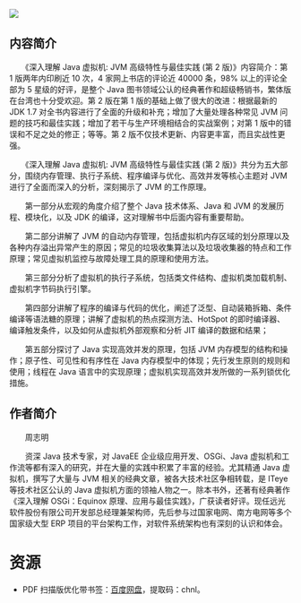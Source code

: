 ![](http://img3m1.ddimg.cn/77/14/23259731-1_u_1.jpg)

## 内容简介

　　《深入理解 Java 虚拟机: JVM 高级特性与最佳实践 (第 2 版)》内容简介：第 1 版两年内印刷近 10 次，4 家网上书店的评论近 40000 条，98% 以上的评论全部为 5 星级的好评，是整个 Java 图书领域公认的经典著作和超级畅销书，繁体版在台湾也十分受欢迎。第 2 版在第 1 版的基础上做了很大的改进：根据最新的 JDK 1.7 对全书内容进行了全面的升级和补充；增加了大量处理各种常见 JVM 问题的技巧和最佳实践；增加了若干与生产环境相结合的实战案例；对第 1 版中的错误和不足之处的修正；等等。第 2 版不仅技术更新、内容更丰富，而且实战性更强。

　　《深入理解 Java 虚拟机: JVM 高级特性与最佳实践 (第 2 版)》共分为五大部分，围绕内存管理、执行子系统、程序编译与优化、高效并发等核心主题对 JVM 进行了全面而深入的分析，深刻揭示了 JVM 的工作原理。

　　第一部分从宏观的角度介绍了整个 Java 技术体系、Java 和 JVM 的发展历程、模块化，以及 JDK 的编译，这对理解书中后面内容有重要帮助。

　　第二部分讲解了 JVM 的自动内存管理，包括虚拟机内存区域的划分原理以及各种内存溢出异常产生的原因；常见的垃圾收集算法以及垃圾收集器的特点和工作原理；常见虚拟机监控与故障处理工具的原理和使用方法。

　　第三部分分析了虚拟机的执行子系统，包括类文件结构、虚拟机类加载机制、虚拟机字节码执行引擎。

　　第四部分讲解了程序的编译与代码的优化，阐述了泛型、自动装箱拆箱、条件编译等语法糖的原理；讲解了虚拟机的热点探测方法、HotSpot 的即时编译器、编译触发条件，以及如何从虚拟机外部观察和分析 JIT 编译的数据和结果；

　　第五部分探讨了 Java 实现高效并发的原理，包括 JVM 内存模型的结构和操作；原子性、可见性和有序性在 Java 内存模型中的体现；先行发生原则的规则和使用；线程在 Java 语言中的实现原理；虚拟机实现高效并发所做的一系列锁优化措施。

## 作者简介

　　周志明

　　资深 Java 技术专家，对 JavaEE 企业级应用开发、OSGi、Java 虚拟机和工作流等都有深入的研究，并在大量的实践中积累了丰富的经验。尤其精通 Java 虚拟机，撰写了大量与 JVM 相关的经典文章，被各大技术社区争相转载，是 ITeye 等技术社区公认的 Java 虚拟机方面的领袖人物之一。除本书外，还著有经典著作《深入理解 OSGi：Equinox 原理、应用与最佳实践》，广获读者好评。现任远光软件股份有限公司开发部总经理兼架构师，先后参与过国家电网、南方电网等多个国家级大型 ERP 项目的平台架构工作，对软件系统架构也有深刻的认识和体会。

# 资源

* PDF 扫描版优化带书签：[百度网盘](https://pan.baidu.com/s/18CRje1Em8tb19QTfHNBBeg)，提取码：chnl。
